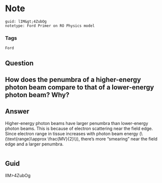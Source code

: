 # Note
```
guid: lIM&gt;4ZubOg
notetype: Ford Primer on RO Physics model
```

### Tags
```
Ford
```

## Question
<h2>How does the penumbra of a higher-energy photon beam compare to that of a lower-energy photon beam? Why?</h2>

## Answer
<section>
<p>Higher-energy photon beams have larger penumbra than lower-energy photon beams. This is because of electron scattering near the field edge. Since electron range in tissue increases with photon beam energy (\(\text{range}\approx \frac{MV}{2}\)), there’s more “smearing” near the field edge and a larger penumbra.</p>
<p><img alt="" src="9977EDE1-34A3-4B67-BEEB-7DBD210FA915.png"/></p>

</section>

## Guid
lIM>4ZubOg
